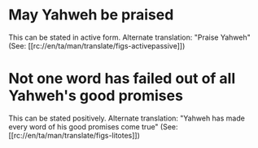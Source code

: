 # May Yahweh be praised

This can be stated in active form. Alternate translation: "Praise Yahweh" (See: [[rc://en/ta/man/translate/figs-activepassive]])

# Not one word has failed out of all Yahweh's good promises

This can be stated positively. Alternate translation: "Yahweh has made every word of his good promises come true" (See: [[rc://en/ta/man/translate/figs-litotes]])

